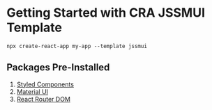 # Getting Started with CRA JSSMUI Template

`npx create-react-app my-app --template jssmui`

## Packages Pre-Installed

1. [Styled Components](https://material-ui.com/)
2. [Material UI](https://styled-components.com/)
3. [React Router DOM](https://reactrouter.com/)
